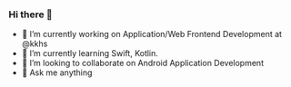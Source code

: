 ### Hi there 👋

- 🔭 I’m currently working on Application/Web Frontend Development at @kkhs
- 🌱 I’m currently learning Swift, Kotlin.
- 👯 I’m looking to collaborate on Android Application Development
- 💬 Ask me anything
